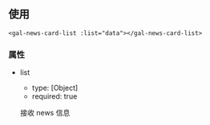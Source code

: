 ## 使用

```
<gal-news-card-list :list="data"></gal-news-card-list>
```

### 属性

-   list

    -   type: [Object]
    -   required: true

    接收 news 信息
